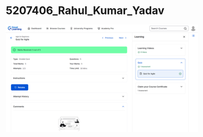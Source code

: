 # 5207406_Rahul_Kumar_Yadav
![image alt](https://github.com/Yaduvanshirahul/5207406_Rahul_Kumar_Yadav/blob/a8b7cbf1f8638bab358f76be3bae28aac75644ab/Screenshot%20(6).png)
